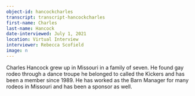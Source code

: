```yaml
---
object-id: hancockcharles  
transcript: transcript-hancockcharles  
first-name: Charles
last-name: Hancock
date-interviewed: July 1, 2021
location: Virtual Interview
interviewer: Rebecca Scofield
image: n
---
```

Charles Hancock grew up in Missouri in a family of seven. He found gay rodeo through a dance troupe he belonged to called the Kickers and has been a member since 1989. He has worked as the Barn Manager for many rodeos in Missouri and has been a sponsor as well.

